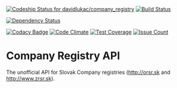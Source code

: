 [![Codeship Status for davidlukac/company_registry](https://codeship.com/projects/c16bda90-7f94-0134-6eb7-0295c16491cd/status?branch=master)](https://codeship.com/projects/181968)
[![Build Status](https://travis-ci.org/davidlukac/company_registry.svg?branch=master)](https://travis-ci.org/davidlukac/company_registry)

[![Dependency Status](https://www.versioneye.com/user/projects/5813e4103130eb0484521319/badge.svg?style=flat-square)](https://www.versioneye.com/user/projects/5813e4103130eb0484521319)

[![Codacy Badge](https://api.codacy.com/project/badge/Grade/fc44dd57328b48efa96ebde6d21cae73)](https://www.codacy.com/app/david-lukac/company_registry?utm_source=github.com&amp;utm_medium=referral&amp;utm_content=davidlukac/company_registry&amp;utm_campaign=Badge_Grade)
[![Code Climate](https://codeclimate.com/github/davidlukac/company_registry/badges/gpa.svg)](https://codeclimate.com/github/davidlukac/company_registry)
[![Test Coverage](https://codeclimate.com/github/davidlukac/company_registry/badges/coverage.svg)](https://codeclimate.com/github/davidlukac/company_registry/coverage)
[![Issue Count](https://codeclimate.com/github/davidlukac/company_registry/badges/issue_count.svg)](https://codeclimate.com/github/davidlukac/company_registry)

# Company Registry API
The unofficial API for Slovak Company registries (http://orsr.sk and 
http://www.zrsr.sk).
